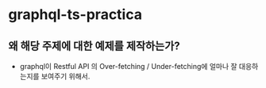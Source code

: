 # graphql-ts-practica

## 왜 해당 주제에 대한 예제를 제작하는가?

-   graphql이 Restful API 의 Over-fetching / Under-fetching에 얼마나 잘 대응하는지를 보여주기 위해서.
